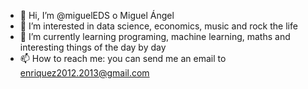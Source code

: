 - 👋 Hi, I’m @miguelEDS o Miguel Ángel
- 👀 I’m interested in data science, economics, music and rock the life
- 🌱 I’m currently learning programing, machine learning, maths and interesting things of the day by day 
- 📫 How to reach me: you can send me an email to enriquez2012.2013@gmail.com

<!---
miguelEDS/miguelEDS is a ✨ special ✨ repository because its `README.md` (this file) appears on your GitHub profile.
You can click the Preview link to take a look at your changes.
--->
